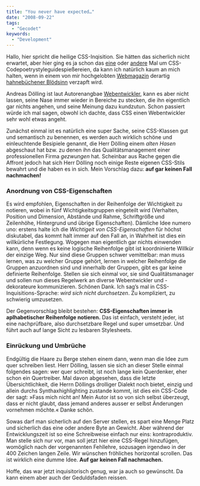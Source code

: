 ```yaml
---
title: "You never have expected…"
date: "2008-09-22"
tags:
  - "Gecodet"
keywords:
  - "Development"
---
```


Hallo, hier spricht die heilige CSS-Inqisition. Sie hätten das sicherlich nicht erwartet, aber hier ging es ja schon das [eine](/codecandies/2008/05/21/css-coding-guidelines-i/) oder [andere](/codecandies/2008/05/22/css-coding-guidelines-ii/) Mal um CSS-Codepoetrystyleguidespießereien, da kann ich natürlich kaum an mich halten, wenn in einem von mir hochgelobten [Webmagazin](http://pisto-magazin.de) derartig [hahnebüchener Blödsinn](http://pisto-magazin.de/artikel/css-wir-raeumen-auf) verzapft wird.

Andreas Dölling ist laut Autorenangbae [Webentwickler](http://a-doelling.de/), kann es aber nicht lassen, seine Nase immer wieder in Bereiche zu stecken, die ihn eigentlich gar nichts angehen, und seine Meinung dazu kundzutun. Schon passiert würde ich mal sagen, obwohl ich dachte, dass CSS einen Webentwickler sehr wohl etwas angeht.

Zunächst einmal ist es natürlich eine super Sache, seine CSS-Klassen gut und semantisch zu benennen, es werden auch wirklich schöne und einleuchtende Besipiele genannt, die Herr Dölling einem _alten Hasen_ abgeschaut hat bzw. zu denen ihn das Qualitätsmanagement einer professionellen Firma _gezwungen_ hat. Scheinbar aus Rache gegen die Affront jedoch hat sich Herr Dölling noch einige Reste eigenen CSS-Stils bewahrt und die haben es in sich. Mein Vorschlag dazu: **auf gar keinen Fall nachmachen!**

### Anordnung von CSS-Eigenschaften

Es wird empfohlen, Eigenschaften in der Reihenfolge der Wichtigkeit zu notieren, wobei in fünf Wichtigkeitsgruppen eingeteilt wird (Verhalten, Position und Dimension, Abstände und Rahme, Schriftgröße und Zeilenhöhe, Hintergrund und übrige Eigenschaften). Dämliche Idee numero uno: erstens halte ich die _Wichtigeit von CSS-Eigenschaften_ für höchst diskutabel, das kommt halt immer auf den Fall an, in Wahrheit ist dies ein willkürliche Festlegung. Wogegen man eigentlich gar nichts einwenden kann, denn wenn es keine logische Reihenfolge gibt ist koordninierte Willkür der einzige Weg. Nur sind diese Gruppen schwer vemittelbar: man muss lernen, was zu welcher Gruppe gehört, lernen in welcher Reihenfolge die Gruppen anzuordnen sind und innerhalb der Gruppen, gibt es gar keine definierte Reihenfolge. Stellen sie sich einmal vor, sie sind Qualitätsmanager und sollen nun dieses Regelwerk an diverse Webentwickler und -dekorateure kommunizieren. Schönen Dank. Ich sag’s mal in CSS-Inquisitions-Sprache: _wird sich nicht durchsetzen_. Zu kompliziert, zu schwierig umzusetzen.

Der Gegenvorschlag bleibt bestehen: **CSS-Eigenschaften immer in aplhabetischer Reihenfolge notieren.** Das ist einfach, versteht jeder, ist eine nachprüfbare, also durchsetzbare Regel und super umsetzbar. Und führt auch auf lange Sicht zu lesbaren Stylesheets.

### Einrückung und Umbrüche

Endgültig die Haare zu Berge stehen einem dann, wenn man die Idee zum quer schreiben liest. Herr Dölling, lassen sie sich an dieser Stelle einmal folgendes sagen: wer quer schreibt, ist noch lange kein Querdenker, eher schon ein Quertreiber. Mal davon abgesehen, dass die letzte Übersichtlichkeit, die Herrn Döllings drolliger Dialekt noch bietet, einzig und allein durchs Synthaxhighlighting zustande kommt, ist dies ein CSS-Code der sagt: »Fass mich nicht an! Mein Autor ist so von sich selbst überzeugt, dass er nicht glaubt, dass jemand anderes ausser er selbst Änderungen vornehmen möchte.« Danke schön.

Sowas darf man sicherlich auf den Server stellen, es spart eine Menge Platz und sicherlich das eine oder andere Byte an Gewicht. Aber während der Entwicklungszeit ist so eine Schreibweise einfach nur eins: kontraproduktiv. Man stelle sich nur vor, man soll jetzt hier eine CSS-Regel hinzufügen, womöglich nach der vorgenannten Fehllehre, sozusagen irgendwo in der 400 Zeichen langen Zeile. Wir wünschen fröhliches horizontal scrollen. Das ist wirklich eine dumme Idee. **Auf gar keinen Fall nachmachen.**

Hoffe, das war jetzt inquisitorisch genug, war ja auch so gewünscht. Da kann einem aber auch der Geduldsfaden reissen.
